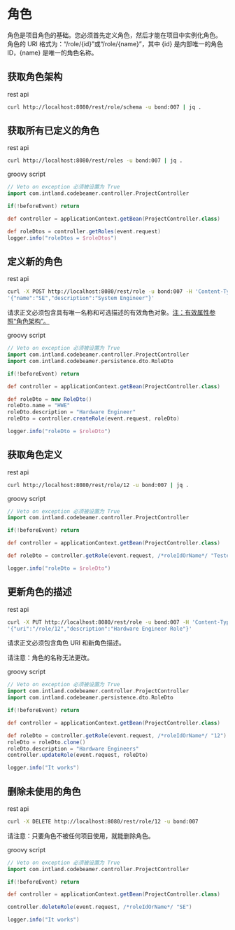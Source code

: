 # 角色

角色是项目角色的基础。您必须首先定义角色，然后才能在项目中实例化角色。
角色的 URI 格式为：“/role/{id}”或“/role/{name}”，其中 {id} 是内部唯一的角色 ID，{name} 是唯一的角色名称。

## 获取角色架构

rest api

```bash
curl http://localhost:8080/rest/role/schema -u bond:007 | jq .
```

## 获取所有已定义的角色

rest api

```bash
curl http://localhost:8080/rest/roles -u bond:007 | jq .
```

groovy script

```groovy
// Veto on exception 必须被设置为 True
import com.intland.codebeamer.controller.ProjectController

if(!beforeEvent) return

def controller = applicationContext.getBean(ProjectController.class)

def roleDtos = controller.getRoles(event.request)
logger.info("roleDtos = $roleDtos")
```

## 定义新的角色

rest api

```bash
curl -X POST http://localhost:8080/rest/role -u bond:007 -H 'Content-Type: application/json' -d \
'{"name":"SE","description":"System Engineer"}'
```

请求正文必须包含具有唯一名称和可选描述的有效角色对象。<u>注：有效属性参照“角色架构”。</u>

groovy script

```groovy
// Veto on exception 必须被设置为 True
import com.intland.codebeamer.controller.ProjectController
import com.intland.codebeamer.persistence.dto.RoleDto

if(!beforeEvent) return

def controller = applicationContext.getBean(ProjectController.class)

def roleDto = new RoleDto()
roleDto.name = "HWE"
roleDto.description = "Hardware Engineer"
roleDto = controller.createRole(event.request, roleDto)

logger.info("roleDto = $roleDto")
```

## 获取角色定义

rest api

```bash
curl http://localhost:8080/rest/role/12 -u bond:007 | jq .
```

groovy script

```groovy
// Veto on exception 必须被设置为 True
import com.intland.codebeamer.controller.ProjectController

if(!beforeEvent) return

def controller = applicationContext.getBean(ProjectController.class)

def roleDto = controller.getRole(event.request, /*roleIdOrName*/ "Tester")

logger.info("roleDto = $roleDto")
```

## 更新角色的描述

rest api

```bash
curl -X PUT http://localhost:8080/rest/role -u bond:007 -H 'Content-Type: application/json' -d \
'{"uri":"/role/12","description":"Hardware Engineer Role"}'
```

请求正文必须包含角色 URI 和新角色描述。

请注意：角色的名称无法更改。

groovy script

```groovy
// Veto on exception 必须被设置为 True
import com.intland.codebeamer.controller.ProjectController
import com.intland.codebeamer.persistence.dto.RoleDto

if(!beforeEvent) return

def controller = applicationContext.getBean(ProjectController.class)

def roleDto = controller.getRole(event.request, /*roleIdOrName*/ "12")
roleDto = roleDto.clone()
roleDto.description = "Hardware Engineers"
controller.updateRole(event.request, roleDto)

logger.info("It works")
```

## 删除未使用的角色

rest api

```bash
curl -X DELETE http://localhost:8080/rest/role/12 -u bond:007
```

请注意：只要角色不被任何项目使用，就能删除角色。

groovy script

```groovy
// Veto on exception 必须被设置为 True
import com.intland.codebeamer.controller.ProjectController

if(!beforeEvent) return

def controller = applicationContext.getBean(ProjectController.class)

controller.deleteRole(event.request, /*roleIdOrName*/ "SE")

logger.info("It works")
```

